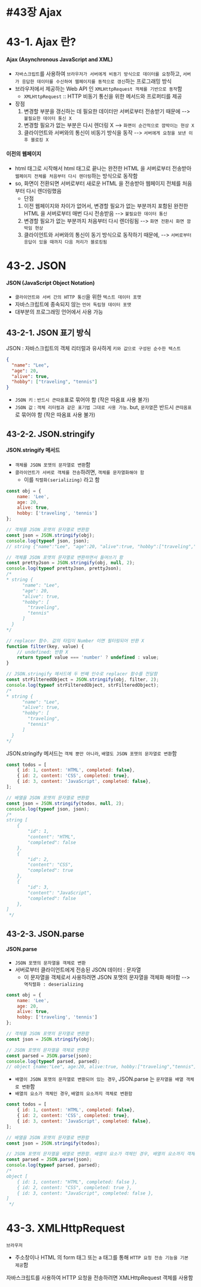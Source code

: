 #43장 Ajax
=================================================================

# 43-1. Ajax 란?

#### Ajax (Asynchronous JavaScript and XML)
- `자바스크립트`를 사용하여 `브라우저가 서버에게 비동기 방식으로 데이터를 요청`하고, `서버가 응답한 데이터를 수신하여 웹페이지를 동적으로 갱신`하는 프로그래밍 방식
- 브라우저에서 제공하는 Web API 인 `XMLHttpRequest 객체를 기반으로 동작`함
  - `XMLHttpRequest` :: HTTP 비동기 통신을 위한 메서드와 프로퍼티를 제공
- 장점
  1. 변경할 부분을 갱신하는 데 필요한 데이터만 서버로부터 전송받기 때문에 --> `불필요한 데이터 통신 X`
  2. 변경할 필요가 없는 부분은 다시 렌더링 X --> `화면이 순간적으로 깜박이는 현상 X`
  3. 클라이언트와 서버와의 통신이 비동기 방식을 동작 --> `서버에게 요청을 보낸 이후 블로킹 X`


#### 이전의 웹페이지
- html 태그로 시작해서 html 태그로 끝나는 완전한 HTML 을 서버로부터 전송받아 `웹페이지 전체를 처음부터 다시 렌더링`하는 방식으로 동작함
- so, 화면이 전환되면 서버로부터 새로운 HTML 을 전송받아 웹페이지 전체를 처음부터 다시 렌더링했음
  - 단점
  1. 이전 웹페이지와 차이가 없어서, 변경할 필요가 없는 부분까지 포함된 완전한 HTML 을 서버로부터 매번 다시 전송받음 --> `불필요한 데이터 통신`
  2. 변경할 필요가 없는 부분까지 처음부터 다시 렌더링됨 --> `화면 전환시 화면 깜박임 현상`
  3. 클라이언트와 서버와의 통신이 동기 방식으로 동작하기 때문에, --> `서버로부터 응답이 있을 때까지 다음 처리가 블로킹됨`

# 43-2. JSON

#### JSON (JavaScript Object Notation)
- `클라이언트와 서버 간의 HTTP 통신`을 위한 `텍스트 데이터 포맷`
- 자바스크립트에 종속되지 않는 `언어 독립형 데이터 포맷`
- 대부분의 프로그래밍 언어에서 사용 가능

## 43-2-1. JSON 표기 방식

JSON : 자바스크립트의 객체 리터럴과 유사하게 `키와 값으로 구성된 순수한 텍스트`

```json
{
  "name": "Lee",
  "age": 20,
  "alive": true,
  "hobby": ["traveling", "tennis"]
}
```

- `JSON 키` : `반드시 큰따옴`표로 묶어야 함 (작은 따옴표 사용 불가)
- `JSON 값` : `객체 리터럴과 같은 표기법 그대로 사용 가능`. but, `문자열`은 반드시 `큰따옴표`로 묶어야 함 (작은 따옴표 사용 불가)

## 43-2-2. JSON.stringify

#### JSON.stringify 메서드
  - `객체를 JSON 포맷의 문자열로 변환`함
  - `클라이언트가 서버로 객체를 전송`하려면, `객체를 문자열화해야 함`
    - 이를 `직렬화(serializing)` 라고 함

```javascript
const obj = {
    name: 'Lee',
    age: 20,
    alive: true,
    hobby: ['traveling', 'tennis']
};

// 객체를 JSON 포맷의 문자열로 변환함
const json = JSON.stringify(obj);
console.log(typeof json, json);
// string {"name":"Lee", "age":20, "alive":true, "hobby":["traveling","tennis"]}

// 객체를 JSON 포맷의 문자열로 변환하면서 들여쓰기 함
const prettyJson = JSON.stringify(obj, null, 2);
console.log(typeof prettyJson, prettyJson);
/*
* string {
      "name": "Lee",
      "age": 20,
      "alive": true,
      "hobby": [
        "traveling", 
        "tennis"
      ]
  }
*/

// replacer 함수. 값의 타입이 Number 이면 필터링되어 반환 X
function filter(key, value) {
    // undefined: 반환 X
    return typeof value === 'number' ? undefined : value;
}

// JSON.stringify 메서드에 두 번째 인수로 replacer 함수를 전달함
const strFilteredObject = JSON.stringify(obj, filter, 2);
console.log(typeof strFilteredObject, strFilteredObject);
/*
* string {
      "name": "Lee",
      "alive": true,
      "hobby": [
        "traveling", 
        "tennis"
      ]
  }
*/
```

JSON.stringify 메서드는 `객체 뿐만 아니라`, `배열도 JSON 포맷의 문자열로 변환`함

```javascript
const todos = [
    { id: 1, content: 'HTML', completed: false},
    { id: 2, content: 'CSS', completed: true},
    { id: 3, content: 'JavaScript', completed: false},
];

// 배열을 JSON 포맷의 문자열로 변환함
const json = JSON.stringify(todos, null, 2);
console.log(typeof json, json);
/*
string [
    {
        "id": 1,
        "content": "HTML",
        "completed": false
    },    
    {
        "id": 2,
        "content": "CSS",
        "completed": true
    },    
    {
        "id": 3,
        "content": "JavaScript",
        "completed": false
    },
]
 */
```

## 43-2-3. JSON.parse

#### JSON.parse
- `JSON 포맷의 문자열을 객체로 변환`
- 서버로부터 클라이언트에게 전송된 JSON 데이터 : 문자열
  - 이 문자열을 객체로서 사용하려면 JSON 포맷의 문자열을 객체화 해야함 --> `역직렬화 : deserializing`

````javascript
const obj = {
    name: 'Lee',
    age: 20,
    alive: true,
    hobby: ['traveling', 'tennis']
};

// 객체를 JSON 포맷의 문자열로 변환함
const json = JSON.stringify(obj);

// JSON 포맷의 문자열을 객체로 변환함
const parsed = JSON.parse(json);
console.log(typeof parsed, parsed);
// object {name:"Lee", age:20, alive:true, hobby:["traveling","tennis"]}
````

- `배열이 JSON 포맷의 문자열로 변환되어 있는 경우`, JSON.parse 는 `문자열을 배열 객체로 변환`함
- `배열의 요소가 객체인 경우`, `배열의 요소까지 객체로 변환함`

```javascript
const todos = [
    { id: 1, content: 'HTML', completed: false},
    { id: 2, content: 'CSS', completed: true},
    { id: 3, content: 'JavaScript', completed: false},
];

// 배열을 JSON 포맷의 문자열로 변환함
const json = JSON.stringify(todos);

// JSON 포맷의 문자열을 배열로 변환함. 배열의 요소가 객체인 경우, 배열의 요소까지 객체로 변환함
const parsed = JSON.parse(json);
console.log(typeof parsed, parsed);
/*
object [
    { id: 1, content: "HTML", completed: false },    
    { id: 2, content: "CSS", completed: true },    
    { id: 3, content: "JavaScript", completed: false },    
]
 */
```

# 43-3. XMLHttpRequest

`브라우저`
- 주소창이나 HTML 의 form 태그 또는 a 태그를 통해 `HTTP 요청 전송 기능을 기본 제공`함

자바스크립트를 사용하여 HTTP 요청을 전송하려면 XMLHttpRequest 객체를 사용함






























